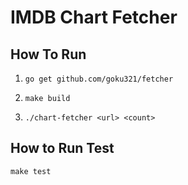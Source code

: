 # IMDB Chart Fetcher

## How To Run

1. `go get github.com/goku321/fetcher`

2. `make build`

3. `./chart-fetcher <url> <count>`

## How to Run Test

`make test`
